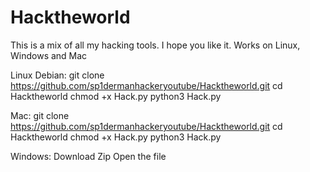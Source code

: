 # Hacktheworld
This is a mix of all my hacking tools. I hope you like it.
Works on Linux, Windows and Mac

Linux Debian:
git clone https://github.com/sp1dermanhackeryoutube/Hacktheworld.git
cd Hacktheworld
chmod +x Hack.py
python3 Hack.py

Mac:
git clone https://github.com/sp1dermanhackeryoutube/Hacktheworld.git
cd Hacktheworld
chmod +x Hack.py
python3 Hack.py

Windows:
Download Zip
Open the file
